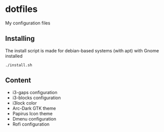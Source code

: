 # dotfiles
My configuration files

## Installing
The install script is made for debian-based systems (with apt) with Gnome installed

```
./install.sh
```

## Content
  - i3-gaps configuration
  - i3-blocks configuration
  - i3lock color
  - Arc-Dark GTK theme
  - Papirus Icon theme
  - Dmenu configuration
  - Rofi configuration

